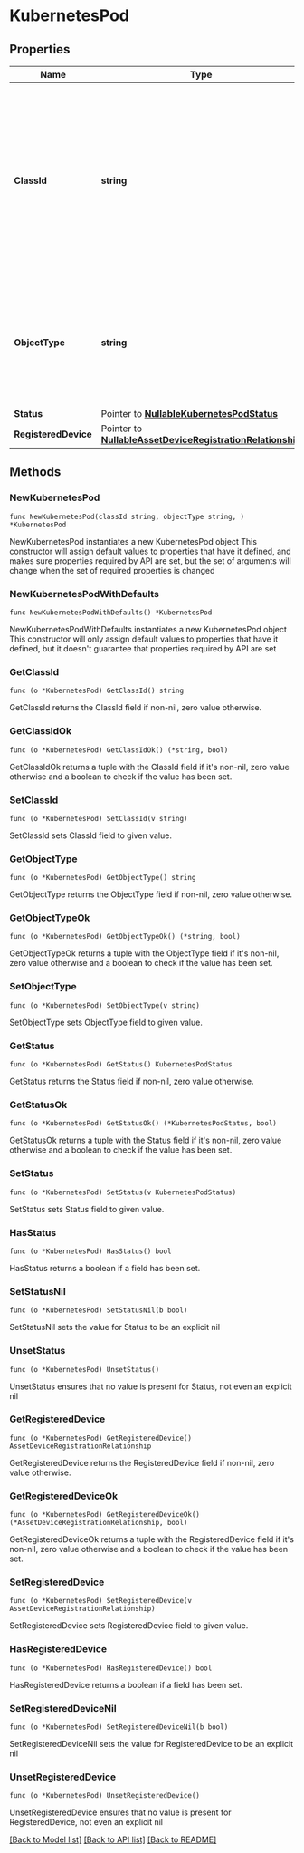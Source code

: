 # KubernetesPod

## Properties

Name | Type | Description | Notes
------------ | ------------- | ------------- | -------------
**ClassId** | **string** | The fully-qualified name of the instantiated, concrete type. This property is used as a discriminator to identify the type of the payload when marshaling and unmarshaling data. | [default to "kubernetes.Pod"]
**ObjectType** | **string** | The fully-qualified name of the instantiated, concrete type. The value should be the same as the &#39;ClassId&#39; property. | [default to "kubernetes.Pod"]
**Status** | Pointer to [**NullableKubernetesPodStatus**](KubernetesPodStatus.md) |  | [optional] 
**RegisteredDevice** | Pointer to [**NullableAssetDeviceRegistrationRelationship**](AssetDeviceRegistrationRelationship.md) |  | [optional] 

## Methods

### NewKubernetesPod

`func NewKubernetesPod(classId string, objectType string, ) *KubernetesPod`

NewKubernetesPod instantiates a new KubernetesPod object
This constructor will assign default values to properties that have it defined,
and makes sure properties required by API are set, but the set of arguments
will change when the set of required properties is changed

### NewKubernetesPodWithDefaults

`func NewKubernetesPodWithDefaults() *KubernetesPod`

NewKubernetesPodWithDefaults instantiates a new KubernetesPod object
This constructor will only assign default values to properties that have it defined,
but it doesn't guarantee that properties required by API are set

### GetClassId

`func (o *KubernetesPod) GetClassId() string`

GetClassId returns the ClassId field if non-nil, zero value otherwise.

### GetClassIdOk

`func (o *KubernetesPod) GetClassIdOk() (*string, bool)`

GetClassIdOk returns a tuple with the ClassId field if it's non-nil, zero value otherwise
and a boolean to check if the value has been set.

### SetClassId

`func (o *KubernetesPod) SetClassId(v string)`

SetClassId sets ClassId field to given value.


### GetObjectType

`func (o *KubernetesPod) GetObjectType() string`

GetObjectType returns the ObjectType field if non-nil, zero value otherwise.

### GetObjectTypeOk

`func (o *KubernetesPod) GetObjectTypeOk() (*string, bool)`

GetObjectTypeOk returns a tuple with the ObjectType field if it's non-nil, zero value otherwise
and a boolean to check if the value has been set.

### SetObjectType

`func (o *KubernetesPod) SetObjectType(v string)`

SetObjectType sets ObjectType field to given value.


### GetStatus

`func (o *KubernetesPod) GetStatus() KubernetesPodStatus`

GetStatus returns the Status field if non-nil, zero value otherwise.

### GetStatusOk

`func (o *KubernetesPod) GetStatusOk() (*KubernetesPodStatus, bool)`

GetStatusOk returns a tuple with the Status field if it's non-nil, zero value otherwise
and a boolean to check if the value has been set.

### SetStatus

`func (o *KubernetesPod) SetStatus(v KubernetesPodStatus)`

SetStatus sets Status field to given value.

### HasStatus

`func (o *KubernetesPod) HasStatus() bool`

HasStatus returns a boolean if a field has been set.

### SetStatusNil

`func (o *KubernetesPod) SetStatusNil(b bool)`

 SetStatusNil sets the value for Status to be an explicit nil

### UnsetStatus
`func (o *KubernetesPod) UnsetStatus()`

UnsetStatus ensures that no value is present for Status, not even an explicit nil
### GetRegisteredDevice

`func (o *KubernetesPod) GetRegisteredDevice() AssetDeviceRegistrationRelationship`

GetRegisteredDevice returns the RegisteredDevice field if non-nil, zero value otherwise.

### GetRegisteredDeviceOk

`func (o *KubernetesPod) GetRegisteredDeviceOk() (*AssetDeviceRegistrationRelationship, bool)`

GetRegisteredDeviceOk returns a tuple with the RegisteredDevice field if it's non-nil, zero value otherwise
and a boolean to check if the value has been set.

### SetRegisteredDevice

`func (o *KubernetesPod) SetRegisteredDevice(v AssetDeviceRegistrationRelationship)`

SetRegisteredDevice sets RegisteredDevice field to given value.

### HasRegisteredDevice

`func (o *KubernetesPod) HasRegisteredDevice() bool`

HasRegisteredDevice returns a boolean if a field has been set.

### SetRegisteredDeviceNil

`func (o *KubernetesPod) SetRegisteredDeviceNil(b bool)`

 SetRegisteredDeviceNil sets the value for RegisteredDevice to be an explicit nil

### UnsetRegisteredDevice
`func (o *KubernetesPod) UnsetRegisteredDevice()`

UnsetRegisteredDevice ensures that no value is present for RegisteredDevice, not even an explicit nil

[[Back to Model list]](../README.md#documentation-for-models) [[Back to API list]](../README.md#documentation-for-api-endpoints) [[Back to README]](../README.md)


